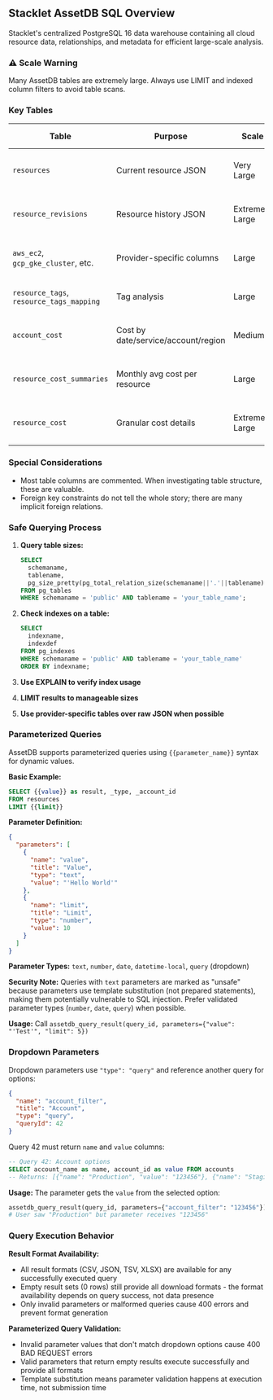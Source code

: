 ## **Stacklet AssetDB SQL Overview**

Stacklet's centralized PostgreSQL 16 data warehouse containing all cloud resource data, relationships, and metadata for efficient large-scale analysis.

### **⚠️ Scale Warning**

Many AssetDB tables are extremely large. Always use LIMIT and indexed column filters to avoid table scans.

### **Key Tables**

| Table                                    | Purpose                             | Scale           | Usage Notes                          |
|------------------------------------------|-------------------------------------|-----------------|--------------------------------------|
| `resources`                              | Current resource JSON               | Very Large      | LIMIT + indexed filters required     |
| `resource_revisions`                     | Resource history JSON               | Extremely Large | Primary key access only              |
| `aws_ec2`, `gcp_gke_cluster`, etc.       | Provider-specific columns           | Large           | Preferred over raw JSON for analysis |
| `resource_tags`, `resource_tags_mapping` | Tag analysis                        | Large           | Start here for tag queries           |
| `account_cost`                           | Cost by date/service/account/region | Medium          | Best starting point for costs        |
| `resource_cost_summaries`                | Monthly avg cost per resource       | Large           | More granular, incomplete coverage   |
| `resource_cost`                          | Granular cost details               | Extremely Large | Individual resource lookups only     |

### **Special Considerations**

- Most table columns are commented. When investigating table structure, these are valuable.
- Foreign key constraints do not tell the whole story; there are many implicit foreign relations.

### **Safe Querying Process**

1. **Query table sizes:**
   ```sql
   SELECT
     schemaname,
     tablename,
     pg_size_pretty(pg_total_relation_size(schemaname||'.'||tablename)) as size
   FROM pg_tables
   WHERE schemaname = 'public' AND tablename = 'your_table_name';
   ```

2. **Check indexes on a table:**
   ```sql
   SELECT
     indexname,
     indexdef
   FROM pg_indexes
   WHERE schemaname = 'public' AND tablename = 'your_table_name'
   ORDER BY indexname;
   ```

3. **Use EXPLAIN to verify index usage**
4. **LIMIT results to manageable sizes**
5. **Use provider-specific tables over raw JSON when possible**

### **Parameterized Queries**

AssetDB supports parameterized queries using `{{parameter_name}}` syntax for dynamic values.

**Basic Example:**
```sql
SELECT {{value}} as result, _type, _account_id
FROM resources
LIMIT {{limit}}
```

**Parameter Definition:**
```json
{
  "parameters": [
    {
      "name": "value",
      "title": "Value",
      "type": "text",
      "value": "'Hello World'"
    },
    {
      "name": "limit",
      "title": "Limit",
      "type": "number",
      "value": 10
    }
  ]
}
```

**Parameter Types:** `text`, `number`, `date`, `datetime-local`, `query` (dropdown)

**Security Note:** Queries with `text` parameters are marked as "unsafe" because parameters use template substitution (not prepared statements), making them potentially vulnerable to SQL injection. Prefer validated parameter types (`number`, `date`, `query`) when possible.

**Usage:** Call `assetdb_query_result(query_id, parameters={"value": "'Test'", "limit": 5})`

### **Dropdown Parameters**

Dropdown parameters use `"type": "query"` and reference another query for options:

```json
{
  "name": "account_filter",
  "title": "Account",
  "type": "query",
  "queryId": 42
}
```

Query 42 must return `name` and `value` columns:
```sql
-- Query 42: Account options
SELECT account_name as name, account_id as value FROM accounts
-- Returns: [{"name": "Production", "value": "123456"}, {"name": "Staging", "value": "789012"}]
```

**Usage:** The parameter gets the `value` from the selected option:
```python
assetdb_query_result(query_id, parameters={"account_filter": "123456"})
# User saw "Production" but parameter receives "123456"
```

### **Query Execution Behavior**

**Result Format Availability:**
- All result formats (CSV, JSON, TSV, XLSX) are available for any successfully executed query
- Empty result sets (0 rows) still provide all download formats - the format availability depends on query success, not data presence
- Only invalid parameters or malformed queries cause 400 errors and prevent format generation

**Parameterized Query Validation:**
- Invalid parameter values that don't match dropdown options cause 400 BAD REQUEST errors
- Valid parameters that return empty results execute successfully and provide all formats
- Template substitution means parameter validation happens at execution time, not submission time
